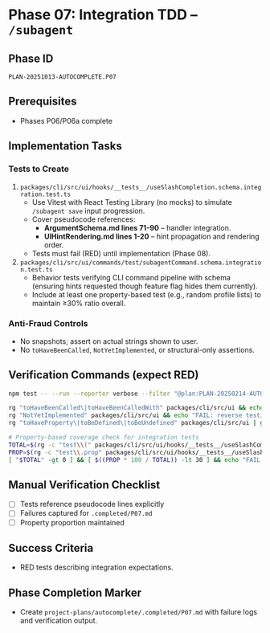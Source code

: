 # Phase 07: Integration TDD – `/subagent`

## Phase ID
`PLAN-20251013-AUTOCOMPLETE.P07`

## Prerequisites
- Phases P06/P06a complete

## Implementation Tasks

### Tests to Create
1. `packages/cli/src/ui/hooks/__tests__/useSlashCompletion.schema.integration.test.ts`
   - Use Vitest with React Testing Library (no mocks) to simulate `/subagent save` input progression.
   - Cover pseudocode references:
     - **ArgumentSchema.md lines 71-90** – handler integration.
     - **UIHintRendering.md lines 1-20** – hint propagation and rendering order.
   - Tests must fail (RED) until implementation (Phase 08).
2. `packages/cli/src/ui/commands/test/subagentCommand.schema.integration.test.ts`
   - Behavior tests verifying CLI command pipeline with schema (ensuring hints requested though feature flag hides them currently).
   - Include at least one property-based test (e.g., random profile lists) to maintain ≥30% ratio overall.

### Anti-Fraud Controls
- No snapshots; assert on actual strings shown to user.
- No `toHaveBeenCalled`, `NotYetImplemented`, or structural-only assertions.

## Verification Commands (expect RED)

```bash
npm test -- --run --reporter verbose --filter "@plan:PLAN-20250214-AUTOCOMPLETE.P07" || true

rg "toHaveBeenCalled\|toHaveBeenCalledWith" packages/cli/src/ui && echo "FAIL: mock theater detected"
rg "NotYetImplemented" packages/cli/src/ui && echo "FAIL: reverse testing detected"
rg "toHaveProperty\|toBeDefined\|toBeUndefined" packages/cli/src/ui | grep -v "specific value" && echo "FAIL: structural test detected"

# Property-based coverage check for integration tests
TOTAL=$(rg -c "test\\(" packages/cli/src/ui/hooks/__tests__/useSlashCompletion.schema.integration.test.ts packages/cli/src/ui/commands/test/subagentCommand.schema.integration.test.ts | awk -F: '{s+=$2} END {print s}')
PROP=$(rg -c "test\\.prop" packages/cli/src/ui/hooks/__tests__/useSlashCompletion.schema.integration.test.ts packages/cli/src/ui/commands/test/subagentCommand.schema.integration.test.ts | awk -F: '{s+=$2} END {print s}')
[ "$TOTAL" -gt 0 ] && [ $((PROP * 100 / TOTAL)) -lt 30 ] && echo "FAIL: Property tests below 30%"
```

## Manual Verification Checklist
- [ ] Tests reference pseudocode lines explicitly
- [ ] Failures captured for `.completed/P07.md`
- [ ] Property proportion maintained

## Success Criteria
- RED tests describing integration expectations.

## Phase Completion Marker
- Create `project-plans/autocomplete/.completed/P07.md` with failure logs and verification output.
